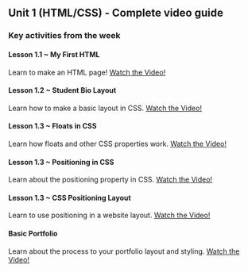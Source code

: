 ## Unit 1 (HTML/CSS) - Complete video guide

### Key activities from the week

#### Lesson 1.1 ~ My First HTML

Learn to make an HTML page!
[Watch the Video!](https://www.youtube.com/watch?v=ieb6Svbc10E)

#### Lesson 1.2 ~ Student Bio Layout

Learn how to make a basic layout in CSS.
[Watch the Video!](https://www.youtube.com/watch?v=kMBinXTCrXI)

#### Lesson 1.3 ~ Floats in CSS

Learn how floats and other CSS properties work.
[Watch the Video!](https://www.youtube.com/watch?v=0lpxKw6E90Y)

#### Lesson 1.3 ~ Positioning in CSS

Learn about the positioning property in CSS.
[Watch the Video!](https://www.youtube.com/watch?v=sHfJn0jqBro)

#### Lesson 1.3 ~ CSS Positioning Layout

Learn to use positioning in a website layout.
[Watch the Video!](https://www.youtube.com/watch?v=yWXgnQaWSW0)

#### Basic Portfolio

Learn about the process to your portfolio layout and styling.
[Watch the Video!](https://www.youtube.com/watch?v=G8BvVVaoM8Q)
